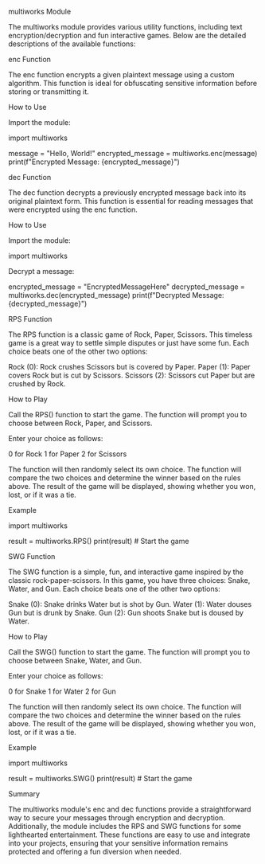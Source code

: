 multiworks Module

The multiworks module provides various utility functions, including text encryption/decryption and fun interactive games.
Below are the detailed descriptions of the available functions:

enc Function

The enc function encrypts a given plaintext message using a custom algorithm. This function is ideal for 
obfuscating sensitive information before storing or transmitting it.

How to Use

Import the module:


import multiworks


message = "Hello, World!"
encrypted_message = multiworks.enc(message)
print(f"Encrypted Message: {encrypted_message}")


dec Function

The dec function decrypts a previously encrypted message back into its original plaintext form.
 This function is essential for reading messages that were encrypted using the enc function.

How to Use

Import the module:


import multiworks

Decrypt a message:

encrypted_message = "EncryptedMessageHere"
decrypted_message = multiworks.dec(encrypted_message)
print(f"Decrypted Message: {decrypted_message}")

RPS Function

The RPS function is a classic game of Rock, Paper, Scissors. This timeless game is a great 
way to settle simple disputes or just have some fun. Each choice beats one of the other two options:

Rock (0): Rock crushes Scissors but is covered by Paper.
Paper (1): Paper covers Rock but is cut by Scissors.
Scissors (2): Scissors cut Paper but are crushed by Rock.

How to Play

Call the RPS() function to start the game.
The function will prompt you to choose between Rock, Paper, and Scissors.

Enter your choice as follows:

0 for Rock
1 for Paper
2 for Scissors

The function will then randomly select its own choice.
The function will compare the two choices and determine the winner based on the rules above.
The result of the game will be displayed, showing whether you won, lost, or if it was a tie.

Example

import multiworks

result = multiworks.RPS() 
print(result) # Start the game

SWG Function

The SWG function is a simple, fun, and interactive game inspired by the classic rock-paper-scissors. 
In this game, you have three choices: Snake, Water, and Gun. Each choice beats one of the other two options:

Snake (0): Snake drinks Water but is shot by Gun.
Water (1): Water douses Gun but is drunk by Snake.
Gun (2): Gun shoots Snake but is doused by Water.

How to Play

Call the SWG() function to start the game.
The function will prompt you to choose between Snake, Water, and Gun.

Enter your choice as follows:

0 for Snake
1 for Water
2 for Gun

The function will then randomly select its own choice.
The function will compare the two choices and determine the winner based on the rules above.
The result of the game will be displayed, showing whether you won, lost, or if it was a tie.

Example

import multiworks

result = multiworks.SWG()
print(result)  # Start the game

Summary

The multiworks module's enc and dec functions provide a straightforward way to secure your messages through encryption and decryption. Additionally, the module includes the RPS and SWG functions for some lighthearted entertainment. These functions are easy to use and integrate into your projects, ensuring that your sensitive information remains protected and offering a fun diversion when needed.

